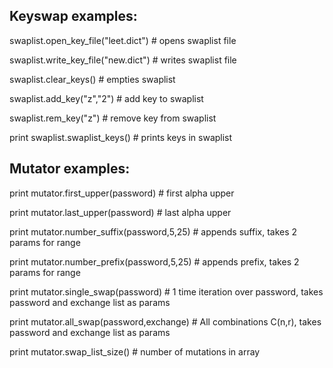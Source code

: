 Keyswap examples:
------------------
swaplist.open_key_file("leet.dict")         # opens swaplist file

swaplist.write_key_file("new.dict")         # writes swaplist file

swaplist.clear_keys()                       # empties swaplist

swaplist.add_key("z","2")                   # add key to swaplist

swaplist.rem_key("z")                       # remove key from swaplist

print swaplist.swaplist_keys()              # prints keys in swaplist

Mutator examples:
------------------

print mutator.first_upper(password)         # first alpha upper

print mutator.last_upper(password)          # last alpha upper

print mutator.number_suffix(password,5,25)  # appends suffix, takes 2 params for range

print mutator.number_prefix(password,5,25)  # appends prefix, takes 2 params for range

print mutator.single_swap(password)         # 1 time iteration over password, takes password and exchange list as params

print mutator.all_swap(password,exchange)   # All combinations C(n,r), takes password and exchange list as params

print mutator.swap_list_size()              # number of mutations in array
